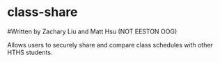 class-share
===========

#Written by Zachary Liu and Matt Hsu (NOT EESTON OOG)

Allows users to securely share and compare class schedules with other HTHS students.
